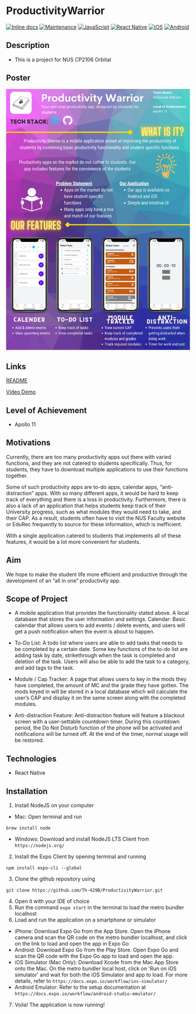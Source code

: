 # ProductivityWarrior
[![Inline docs](http://inch-ci.org/github/Th-429B/ProductivityWarrior.svg?branch=main)](http://inch-ci.org/github/Th-429B/ProductivityWarrior)
[![Maintenance](https://img.shields.io/badge/Maintained%3F-yes-green.svg)](https://github.com/Th-429B/ProductivityWarrior/)
[![JavaScript](https://img.shields.io/badge/JavaScript-F7DF1E?style=for-the-badge&logo=javascript&logoColor=black)](https://www.javascript.com)
[![React Native](https://img.shields.io/badge/React_Native-20232A?style=for-the-badge&logo=react&logoColor=61DAFB)](https://reactnative.dev)
[![iOS](https://img.shields.io/badge/iOS-000000?style=for-the-badge&logo=ios&logoColor=white)](https://www.apple.com)
[![Android](https://img.shields.io/badge/Android-3DDC84?style=for-the-badge&logo=android&logoColor=white)](https://www.android.com)


## Description
* This is a project for NUS CP2106 Orbital

## Poster
 ![Poster](https://github.com/Th-429B/ProductivityWarrior/blob/main/assets/Poster.png)

## Links
[README](https://docs.google.com/document/d/1EZjY7CRC_M_XN2IwGjDw6PJq0GsuC9o390VdUO1BVlo/edit?usp=sharing)

[Video Demo](https://drive.google.com/file/d/1YtqPHnHuVpTy-d3YwLJmytXgEbtbuVRs/view?usp=sharing)

## Level of Achievement
* Apollo 11

## Motivations
Currently, there are too many productivity apps out there with varied functions, and they are not catered to students specifically. Thus, for students, they have to download multiple applications to use their functions together. 
 
Some of such productivity apps are to-do apps, calendar apps, “anti-distraction” apps. With so many different apps, it would be hard to keep track of everything and there is a loss in productivity. Furthermore, there is also a lack of an application that helps students keep track of their University progress, such as what modules they would need to take, and their CAP. As a result, students often have to visit the NUS Faculty website or EduRec frequently to source for these information, which is inefficient. 

With a single application catered to students that implements all of these features, it would be a lot more convenient for students.

## Aim

We hope to make the student life more efficient and productive through the development of an “all in one” productivity app.

## Scope of Project

* A mobile application that provides the functionality stated above. A local database that stores the user information and settings.
Calendar: Basic calendar that allows users to add events / delete events, and users will get a push notification when the event is about to happen.

* To-Do List: A todo list where users are able to add tasks that needs to be completed by a certain date. Some key functions of the to-do list are adding task by date, strikethrough when the task is completed and deletion of the task. Users will also be able to add the task to a category, and add tags to the task.
 
* Module / Cap Tracker: A page that allows users to key in the mods they have completed, the amount of MC and the grade they have gotten. The mods keyed in will be stored in a local database which will calculate the user’s CAP and display it on the same screen along with the completed modules.

* Anti-distraction Feature: Anti-distraction feature will feature a blackout screen with a user-settable countdown timer. During this countdown period, the Do Not Disturb function of the phone will be activated and notifications will be turned off. At the end of the timer, normal usage will be restored.

## Technologies

* React Native

## Installation

1. Install NodeJS on your computer
* Mac: Open terminal and run
```
brew install node
```
* Windows: Download and install NodeJS LTS Client from ```https://nodejs.org/```
2. Install the Expo Client by opening terminal and running
```
npm install expo-cli --global
```
3. Clone the github repository using 
```
git clone https://github.com/Th-429B/ProductivityWarrior.git
```
4. Open it with your IDE of choice
5. Run the command ``` expo start ``` in the terminal to load the metro bundler localhost
6. Load and run the application on a smartphone or simulator
* iPhone: Download Expo Go from the App Store. Open the iPhone camera and scan the QR code on the metro bundler localhost, and click on the link to load and open the app in Expo Go
* Android: Download Expo Go from the Play Store. Open Expo Go and scan the QR code with the Expo Go app to load and open the app.
* iOS Simulator (Mac Only): Download Xcode from the Mac App Store onto the Mac. On the metro bundler local host, click on 'Run on iOS simulator' and wait for both the iOS Simulator and app to load. For more details, refer to
```https://docs.expo.io/workflow/ios-simulator/```
* Android Emulator: Refer to the setup documentation at
```https://docs.expo.io/workflow/android-studio-emulator/```
7. Voila! The application is now running!
